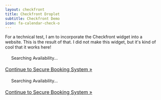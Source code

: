 ```yaml
---
layout: checkfront
title: Checkfront Droplet
subtitle: Checkfront Demo
icon: fa-calendar-check-o
---
```


For a technical test, I am to incorporate the Checkfront widget into a website. This is the result of that. I did not make this widget, but it's kind of cool that it works here!

<div class="checkfront">
<script type="text/javascript" src="//jayscodingbeta.checkfront.com/lib/interface--0.js"></script>
<!-- CHECKFRONT BOOKING PLUGIN v25-->
<div id="CHECKFRONT_WIDGET_01"><p id="CHECKFRONT_LOADER" style="background: url('//jayscodingbeta.checkfront.com/images/loader.gif') left center no-repeat; padding: 5px 5px 5px 20px">Searching Availability...</p></div>
<script>
new DROPLET.Widget ({
host: 'jayscodingbeta.checkfront.com',
target: 'CHECKFRONT_WIDGET_01',
tid: 'test ID',
popup: 41,
options: 'category_select',
provider: 'droplet'
}).render();
</script>
<noscript><a href="https://jayscodingbeta.checkfront.com/reserve/" style="font-size: 16px">Continue to Secure Booking System &raquo;</a></noscript>
</div>

<div class="dev-checkfront">
<script type="text/javascript" src="//dev-jaycoughlan.checkfront.com/lib/interface--0.js"></script>
<!-- CHECKFRONT BOOKING PLUGIN v25-->
<div id="CHECKFRONT_WIDGET_02"><p id="CHECKFRONT_LOADER" style="background: url('//dev-jaycoughlan.checkfront.com/images/loader.gif') left center no-repeat; padding: 5px 5px 5px 20px">Searching Availability...</p></div>
<script>
new DROPLET.Widget ({
host: 'dev-jaycoughlan.checkfront.com',
target: 'CHECKFRONT_WIDGET_02',
options: 'tabs',
provider: 'droplet'
}).render();
</script>
<noscript><a href="https://dev-jaycoughlan.checkfront.com/reserve/" style="font-size: 16px">Continue to Secure Booking System &raquo;</a></noscript>
</div>